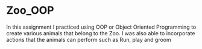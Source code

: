 # Zoo_OOP

In this assignment I practiced using OOP or Object Oriented Programming to create various animals that belong to the Zoo. I was also able to incorporate actions that the animals can perform such as
Run, play and groom
